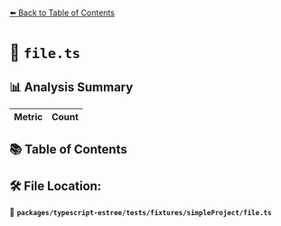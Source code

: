[⬅️ Back to Table of Contents](../../../../../index.md)

# 📄 `file.ts`

## 📊 Analysis Summary

| Metric | Count |
|--------|-------|

## 📚 Table of Contents


## 🛠️ File Location:
📂 **`packages/typescript-estree/tests/fixtures/simpleProject/file.ts`**